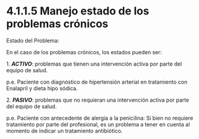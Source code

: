 # 4.1.1.5 Manejo estado de los problemas crónicos

Estado del Problema:

En el caso de los problemas crónicos, los estados pueden ser:

1\.            _**ACTIVO**_: problemas que tienen una intervención activa por parte del equipo de salud.

p.e. Paciente con diagnóstico de hipertensión arterial en tratamiento con Enalapril y dieta hipo sódica.

2\.            _**PASIVO**_: problemas que no requieran una intervención activa por parte del equipo de salud.

p.e. Paciente con antecedente de alergia a la penicilina: Si bien no requiere tratamiento por parte del profesional, es un problema a tener en cuenta al momento de indicar un tratamiento antibiótico.
